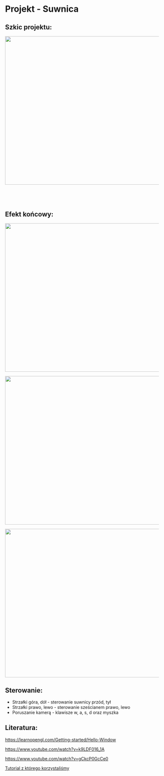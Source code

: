 <h1>Projekt - Suwnica</h1>

<h2>Szkic projektu:</h2>
<p><img src="https://i.imgur.com/7RLz6Nc.jpg" alt="" width="870" height="485" /></p>
<h2>&nbsp;</h2>
<h2>Efekt końcowy:</h2>
<p><img src="https://i.imgur.com/XyeFDDB.jpg" alt="" width="870" height="485" /></p>
<p><img src="https://i.imgur.com/1AnBbmJ.jpg" alt="" width="870" height="485" /></p>
<p><img src="https://i.imgur.com/unnWRDf.jpg" alt="" width="870" height="485" /></p>

<h2>Sterowanie:</h2>
<ul>
<li>Strzałki góra, dół - sterowanie suwnicy przód, tył</li>
<li>Strzałki prawo, lewo - sterowanie sześcianem prawo, lewo</li>
<li>Poruszanie kamerą - klawisze w, a, s, d oraz myszka</li>
</ul>
<h2>Literatura:</h2>
<p><a href="https://learnopengl.com/Getting-started/Hello-Window" target="_blank" rel="noopener noreferrer" data-auth="NotApplicable">https://learnopengl.com/Getting-started/Hello-Window</a></p>
<p><a href="https://www.youtube.com/watch?v=k9LDF016_1A" target="_blank" rel="noopener noreferrer" data-auth="NotApplicable">https://www.youtube.com/watch?v=k9LDF016_1A</a></p>
<p><a href="https://www.youtube.com/watch?v=gCkcP0GcCe0" target="_blank" rel="noopener noreferrer" data-auth="NotApplicable">https://www.youtube.com/watch?v=gCkcP0GcCe0</a></p>
<p><a href="https://www.youtube.com/watch?v=W3gAzLwfIP0&list=PLlrATfBNZ98foTJPJ_Ev03o2oq3-GGOS2" target="_blank" rel="noopener noreferrer" data-auth="NotApplicable">Tutorial z którego korzystaliśmy</a></p>

